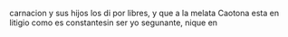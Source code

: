 carnacion y sus hijos los di por libres, y que a la melata Caotona
esta en litigio como es constantesin ser yo segunante, nique en